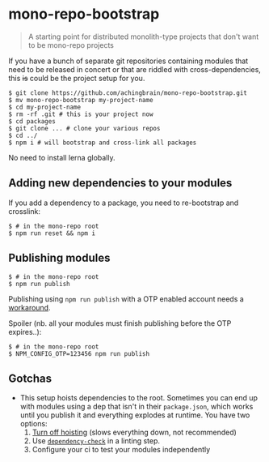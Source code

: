 # mono-repo-bootstrap

> A starting point for distributed monolith-type projects that don't want to be mono-repo projects

If you have a bunch of separate git repositories containing modules that need to be released in concert or that are riddled with cross-dependencies, this ~~is~~ could be the project setup for you.

```console
$ git clone https://github.com/achingbrain/mono-repo-bootstrap.git
$ mv mono-repo-bootstrap my-project-name
$ cd my-project-name
$ rm -rf .git # this is your project now
$ cd packages
$ git clone ... # clone your various repos
$ cd ../
$ npm i # will bootstrap and cross-link all packages
```

No need to install lerna globally.

## Adding new dependencies to your modules

If you add a dependency to a package, you need to re-bootstrap and crosslink:

```console
$ # in the mono-repo root
$ npm run reset && npm i
```

## Publishing modules

```console
$ # in the mono-repo root
$ npm run publish
```

Publishing using `npm run publish` with a OTP enabled account needs a [workaround](https://github.com/lerna/lerna/issues/1091).

Spoiler (nb. all your modules must finish publishing before the OTP expires..):

```console
$ # in the mono-repo root
$ NPM_CONFIG_OTP=123456 npm run publish
```

## Gotchas

 * This setup hoists dependencies to the root. Sometimes you can end up with modules using a dep that isn't in their `package.json`, which works until you publish it and everything explodes at runtime.  You have two options:
     1. [Turn off hoisting](https://github.com/achingbrain/mono-repo-bootstrap/blob/master/lerna.json#L9) (slows everything down, not recommended)
     1. Use [`dependency-check`](https://www.npmjs.com/package/dependency-check) in a linting step.
     1. Configure your ci to test your modules independently
